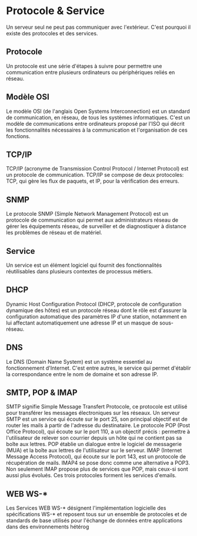 # Protocole & Service

Un serveur seul ne peut pas communiquer avec l'extérieur. C'est pourquoi il existe des protocoles et des services.

## Protocole

Un protocole est une série d'étapes à suivre pour permettre une communication entre plusieurs ordinateurs ou périphériques reliés en réseau.

## Modèle OSI

Le modèle OSI (de l'anglais Open Systems Interconnection) est un standard de communication, en réseau, de tous les systèmes informatiques. C'est un modèle de communications entre ordinateurs proposé par l'ISO qui décrit les fonctionnalités nécessaires à la communication et l'organisation de ces fonctions.

## TCP/IP

TCP/IP (acronyme de Transmission Control Protocol / Internet Protocol) est un protocole de communication. TCP/IP se compose de deux protocoles: TCP, qui gère les flux de paquets, et IP, pour la vérification des erreurs.

## SNMP

Le protocole SNMP (Simple Network Management Protocol) est un protocole de communication qui permet aux administrateurs réseau de gérer les équipements réseau, de surveiller et de diagnostiquer à distance les problèmes de réseau et de matériel.

## Service

Un service est un élément logiciel qui fournit des fonctionnalités réutilisables dans plusieurs contextes de processus métiers.

## DHCP

Dynamic Host Configuration Protocol (DHCP, protocole de configuration dynamique des hôtes) est un protocole réseau dont le rôle est d'assurer la configuration automatique des paramètres IP d'une station, notamment en lui affectant automatiquement une adresse IP et un masque de sous-réseau.

## DNS

Le DNS (Domain Name System) est un système essentiel au fonctionnement d'Internet. C'est entre autres, le service qui permet d'établir la correspondance entre le nom de domaine et son adresse IP.

## SMTP, POP & IMAP

SMTP signifie Simple Message Transfert Protocole, ce protocole est utilisé pour transférer les messages électroniques sur les réseaux. Un serveur SMTP est un service qui écoute sur le port 25, son principal objectif est de router les mails à partir de l'adresse du destinataire. Le protocole POP (Post Office Protocol), qui écoute sur le port 110, a un objectif précis : permettre à l'utilisateur de relever son courrier depuis un hôte qui ne contient pas sa boîte aux lettres. POP établie un dialogue entre le logiciel de messagerie (MUA) et la boîte aux lettres de l'utilisateur sur le serveur. IMAP (Internet Message Access Protocol), qui écoute sur le port 143, est un protocole de récupération de mails. IMAP4 se pose donc comme une alternative a POP3. Non seulement IMAP propose plus de services que POP, mais ceux-si sont aussi plus évolués. Ces trois protocoles forment les services d'emails.

## WEB WS-*

Les Services WEB WS-* désignent l'implémentation logicielle des spécifications WS-* et reposent tous sur un ensemble de protocoles et de standards de base utilisés pour l'échange de données entre applications dans des environnements hétérog